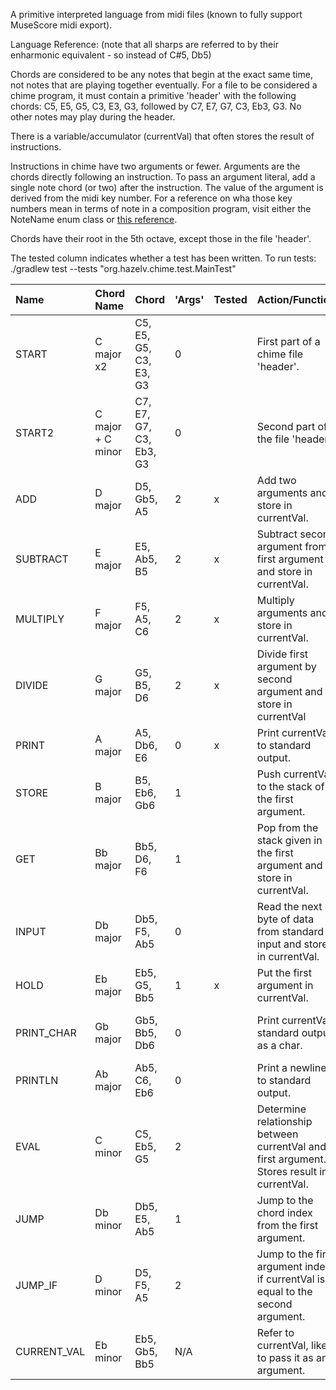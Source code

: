 A primitive interpreted language from midi files (known to fully support MuseScore midi export).

Language Reference: (note that all sharps are referred to by their enharmonic equivalent - so instead of C#5, Db5)

Chords are considered to be any notes that begin at the exact same time, not notes that are playing together eventually.
For a file to be considered a chime program, it must contain a primitive 'header' with the following chords:
C5, E5, G5, C3, E3, G3, followed by C7, E7, G7, C3, Eb3, G3. No other notes may play during the header.

There is a variable/accumulator (currentVal) that often stores the result of instructions.

Instructions in chime have two arguments or fewer. Arguments are the chords directly following an instruction.
To pass an argument literal, add a single note chord (or two) after the instruction. The value of the argument is derived from the midi key number.
For a reference on wha those key numbers mean in terms of note in a composition program, visit either the NoteName enum class or [this reference](https://inspiredacoustics.com/en/MIDI_note_numbers_and_center_frequencies).

Chords have their root in the 5th octave, except those in the file 'header'.

The tested column indicates whether a test has been written.
To run tests: ./gradlew test --tests "org.hazelv.chime.test.MainTest"

| Name        | Chord Name        | Chord                   | 'Args' | Tested | Action/Function                                                                            | Notes                                                   |
|:------------|:------------------|:------------------------|--------|--------|:-------------------------------------------------------------------------------------------|---------------------------------------------------------|
| START       | C major x2        | C5, E5, G5, C3, E3, G3  | 0      |        | First part of a chime file 'header'.                                                       |                                                         |
| START2      | C major + C minor | C7, E7, G7, C3, Eb3, G3 | 0      |        | Second part of the file 'header'.                                                          |                                                         |
| ADD         | D major           | D5, Gb5, A5             | 2      | x      | Add two arguments and store in currentVal.                                                 |                                                         |
| SUBTRACT    | E major           | E5, Ab5, B5             | 2      | x      | Subtract second argument from first argument and store in currentVal.                      |                                                         |
| MULTIPLY    | F major           | F5, A5, C6              | 2      | x      | Multiply arguments and store in currentVal.                                                |                                                         |
| DIVIDE      | G major           | G5, B5, D6              | 2      | x      | Divide first argument by second argument and store in currentVal                           |                                                         |
| PRINT       | A major           | A5, Db6, E6             | 0      | x      | Print currentVal to standard output.                                                       |                                                         |
| STORE       | B major           | B5, Eb6, Gb6            | 1      |        | Push currentVal to the stack of the first argument.                                        |                                                         |
| GET         | Bb major          | Bb5, D6, F6             | 1      |        | Pop from the stack given in the first argument and store in currentVal.                    |                                                         |
| INPUT       | Db major          | Db5, F5, Ab5            | 0      |        | Read the next byte of data from standard input and store in currentVal.                    |                                                         |
| HOLD        | Eb major          | Eb5, G5, Bb5            | 1      | x      | Put the first argument in currentVal.                                                      |                                                         |
| PRINT_CHAR  | Gb major          | Gb5, Bb5, Db6           | 0      |        | Print currentVal standard output as a char.                                                | Print ascii chars/unicode chars up to 128/0x80.         |
| PRINTLN     | Ab major          | Ab5, C6, Eb6            | 0      |        | Print a newline to standard output.                                                        |                                                         |
| EVAL        | C minor           | C5, Eb5, G5             | 2      |        | Determine relationship between currentVal and first argument. Stores result in currentVal. | 1 - arg1 < arg2, 2 - arg1 == arg2, 3 - arg1 > arg2      |
| JUMP        | Db minor          | Db5, E5, Ab5            | 1      |        | Jump to the chord index from the first argument.                                           | Indices start at 0 for the first START in the 'header'. |
| JUMP_IF     | D minor           | D5, F5, A5              | 2      |        | Jump to the first argument index if currentVal is equal to the second argument.            | ^                                                       |
| CURRENT_VAL | Eb minor          | Eb5, Gb5, Bb5           | N/A    |        | Refer to currentVal, likely to pass it as an argument.                                     |                                                         | 